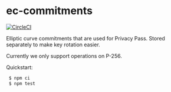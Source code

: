 # ec-commitments

[![CircleCI](https://circleci.com/gh/privacypass/ec-commitments.svg?style=svg)](https://circleci.com/gh/privacypass/ec-commitments)

Elliptic curve commitments that are used for Privacy Pass. Stored separately to make key rotation easier.

Currently we only support operations on P-256.

Quickstart:

```sh
 $ npm ci 
 $ npm test
```
